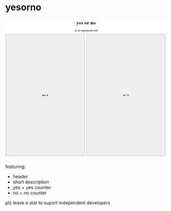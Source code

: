 # yesorno
![image](image.png)

featuring:
- header
- short description
- yes + yes counter
- no + no counter

plz leave a star to suport independent developers

